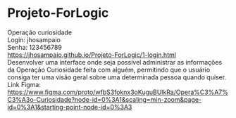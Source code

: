 # Projeto-ForLogic
 Operação curiosidade<br>
 Login: jhosampaio<br>
 Senha: 123456789<br>
 https://jhosampaio.github.io/Projeto-ForLogic/1-login.html<br>
 Desenvolver uma interface onde seja possível administrar as informações da Operação Curiosidade feita com alguém, permitindo que o usuário consiga ter uma visão geral sobre uma determinada pessoa quando quiser.<br>
 Link Figma: https://www.figma.com/proto/wfbS3foknx3oKuguBUlkRa/Opera%C3%A7%C3%A3o-Curiosidade?node-id=0%3A1&scaling=min-zoom&page-id=0%3A1&starting-point-node-id=0%3A3
